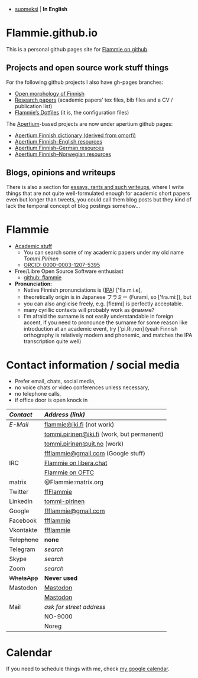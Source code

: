 * [suomeksi](indeksi.html) | **In English**

# Flammie.github.io

This is a personal github pages site for [Flammie on
github](https://github.com/flammie).

## Projects and open source work stuff things

For the following github projects I also have gh-pages branches:

* [Open morphology of Finnish](omorfi/)
* [Research papers](purplemonkeydishwasher/) (academic papers’ tex files, bib
  files and a CV / publication list)
* [Flammie’s Dotfiles](dotfiles/) (it is, the configuration files)

The [Apertium](//apertium.github.io)-based projects are now under apertium
github pages:

* [Apertium Finnish dictionary (derived from
  omorfi)](//apertium.github.io/apertium-fin/)
* [Apertium Finnish–English resources](//apertium.github.io/apertium-fin-deu/)
* [Apertium Finnish–German resources](//apertium.github.io/apertium-fin-eng/)
* [Apertium Finnish–Norwegian resources](//apertium.github.io/apertium-fin-nor/)

## Blogs, opinions and writeups

There is also a section for [essays, rants and such writeups](rants.html), where
I write things that are not quite well-formulated enough for academic short
papers even but longer than tweets, you could call them blog posts but they kind
of lack the temporal concept of blog postings somehow...

# Flammie

* [Academic stuff](purplemonkeydishwasher/)
  * You can search some of my academic papers under my old name *Tommi Pirinen*
  * [ORCID: 0000-0003-1207-5395](https://orcid.org/0000-0003-1207-5395)
* Free/Libre Open Source Software enthusiast
  * [github: flammie](https://github.com/flammie)
* **Pronunciation:**
  * Native Finnish pronunciations is
  ([IPA](https://en.wikipedia.org/wiki/International_Phonetic_Alphabet))
  ['fla.mːi.e],
  * theoretically origin is in Japanese フラミー (Furamī, so
  ['fɾa.mi:]), but
  * you can also anglicise freely, e.g. [fleɪmɪ] is perfectly acceptable.
  * many cyrillic contexts will probably work as фламме?
  * I'm afraid the surname is not easily understandable in
  foreign accent, if you need to pronounce the surname for some reason like
  introduction at an academic event, try ['pi.Ri,nen] (yeah Finnish
  orthography is relatively modern and phonemic, and matches the IPA
  transcription quite well)

# Contact information / social media

* Prefer email, chats, social media,
* no voice chats or video conferences unless necessary,
* no telephone calls,
* if office door is open knock in

| *Contact* | *Address (link)* |
| :-------  | :--------------  |
| *E-Mail* | flammie@iki.fi (not work) |
|          | tommi.pirinen@iki.fi (work, but permanent) |
|          | tommi.pirinen@uit.no (work) |
|          | ffflammie@gmail.com (Google stuff) |
| IRC | [Flammie on libera.chat](irc://libera/Flammie?isnick) |
|     | [Flammie on OFTC](irc://OFTC/Flammie?isnick) |
| matrix | @Flammie:matrix.org |
| Twitter | [ffFlammie](https://twitter.com/ffFlammie) |
| Linkedin | [tommi-pirinen](https://www.linkedin.com/in/tommi-pirinen-6182127/) |
| Google | ffflammie@gmail.com |
| Facebook | [ffflammie](https://www.facebook.com/ffflammie) |
| Vkontakte | [ffflammie](https://vk.com/ffflammie) |
| ~~Telephone~~ | **none** |
| Telegram | *search* |
| Skype | *search* |
| Zoom | *search* |
| ~~WhatsApp~~ | **Never used** |
| Mastodon | <a rel="me" href="https://mastodon.online/@flammie">Mastodon</a> |
|          | <a rel="me" href="https://mastodontti.fi/@flammie">Mastodon</a> |
| Mail | *ask for street address* |
| | NO-9000 |
| | Noreg |



# Calendar

If you need to schedule things with me, check [my google
calendar](https://calendar.google.com/calendar/u/0?cid=ZmZmbGFtbWllQGdtYWlsLmNvbQ).

<!-- vim: set ft=markdown -->
